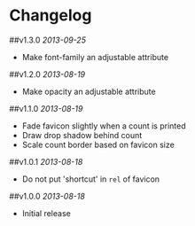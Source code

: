 # Changelog

##v1.3.0
*2013-09-25*

- Make font-family an adjustable attribute

##v1.2.0
*2013-08-19*

- Make opacity an adjustable attribute

##v1.1.0
*2013-08-19*

- Fade favicon slightly when a count is printed
- Draw drop shadow behind count
- Scale count border based on favicon size

##v1.0.1
*2013-08-18*

- Do not put 'shortcut' in `rel` of favicon

##v1.0.0
*2013-08-18*

- Initial release
